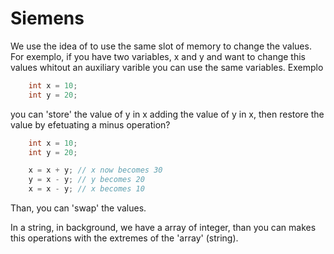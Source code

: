 # Siemens

We use the idea of to use the same slot of memory to change the values.
For exemplo, if you have two variables, x and y and want to change this values whitout an auxiliary varible you can use the same variables.
Exemplo

```C
    int x = 10;
    int y = 20;
```
you can 'store' the value of y in x adding the value of y in x, then restore the value by efetuating a minus operation?

```C
    int x = 10;
    int y = 20;

    x = x + y; // x now becomes 30
    y = x - y; // y becomes 20
    x = x - y; // x becomes 10
```

Than, you can 'swap' the values.

In a string, in background, we have a array of integer, than you can makes this operations with the extremes of the 'array' (string).
